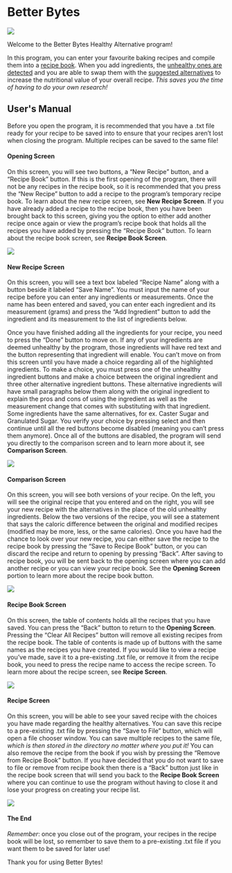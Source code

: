 # Better Bytes 

![](https://github.com/christineNg1028/Better-Bytes/blob/master/betterBytesLogo.jpg)

Welcome to the Better Bytes Healthy Alternative program!

In this program, you can enter your favourite baking recipes and compile them into a <u>recipe book</u>. When you add ingredients, the <u>unhealthy ones are detected</u> and you are able to swap them with the <u>suggested alternatives</u> to increase the nutritional value of your overall recipe. *This saves you the time of having to do your own research!*



## User's Manual



Before you open the program, it is recommended that you have a .txt file ready for your recipe to be saved into to ensure that your recipes aren’t lost when closing the program. Multiple recipes can be saved to the same file!



#### Opening Screen

On this screen, you will see two buttons, a “New Recipe” button, and a “Recipe Book” button. If this is the first opening of the program, there will not be any recipes in the recipe book, so it is recommended that you press the “New Recipe” button to add a recipe to the program’s temporary recipe book. To learn about the new recipe screen, see **New Recipe Screen**. If you have already added a recipe to the recipe book, then you have been brought back to this screen, giving you the option to either add another recipe once again or view the program’s recipe book that holds all the recipes you have added by pressing the “Recipe Book” button. To learn about the recipe book screen, see **Recipe Book Screen**.

![](https://github.com/christineNg1028/Better-Bytes/blob/master/openingScreen.png)



#### New Recipe Screen

On this screen, you will see a text box labeled “Recipe Name” along with a button beside it labeled “Save Name”. You must input the name of your recipe before you can enter any ingredients or measurements. Once the name has been entered and saved, you can enter each ingredient and its measurement (grams) and press the “Add Ingredient” button to add the ingredient and its measurement to the list of ingredients below.

Once you have finished adding all the ingredients for your recipe, you need to press the “Done” button to move on. If any of your ingredients are deemed unhealthy by the program, those ingredients will have red text and the button representing that ingredient will enable. You can’t move on from this screen until you have made a choice regarding all of the highlighted ingredients. To make a choice, you must press one of the unhealthy ingredient buttons and make a choice between the original ingredient and three other alternative ingredient buttons. These alternative ingredients will have small paragraphs below them along with the original ingredient to explain the pros and cons of using the ingredient as well as the measurement change that comes with substituting with that ingredient. Some ingredients have the same alternatives, for ex. Caster Sugar and Granulated Sugar. You verify your choice by pressing select and then continue until all the red buttons become disabled (meaning you can’t press them anymore). Once all of the buttons are disabled, the program will send you directly to the comparison screen and to learn more about it, see **Comparison Screen**.

![](https://github.com/christineNg1028/Better-Bytes/blob/master/newRecipeScreen.png)



#### Comparison Screen

On this screen, you will see both versions of your recipe. On the left, you will see the original recipe that you entered and on the right, you will see your new recipe with the alternatives in the place of the old unhealthy ingredients. Below the two versions of the recipe, you will see a statement that says the caloric difference between the original and modified recipes (modified may be more, less, or the same calories). Once you have had the chance to look over your new recipe, you can either save the recipe to the recipe book by pressing the “Save to Recipe Book” button, or you can discard the recipe and return to opening by pressing “Back”. After saving to recipe book, you will be sent back to the opening screen where you can add another recipe or you can view your recipe book. See the **Opening Screen** portion to learn more about the recipe book button.

![](https://github.com/christineNg1028/Better-Bytes/blob/master/comparisonScreen.png)



#### Recipe Book Screen

On this screen, the table of contents holds all the recipes that you have saved. You can press the “Back” button to return to the **Opening Screen**. Pressing the “Clear All Recipes” button will remove all existing recipes from the recipe book. The table of contents is made up of buttons with the same names as the recipes you have created. If you would like to view a recipe you’ve made, save it to a pre-existing .txt file, or remove it from the recipe book, you need to press the recipe name to access the recipe screen. To learn more about the recipe screen, see **Recipe Screen**.

![](https://github.com/christineNg1028/Better-Bytes/blob/master/recipeBookScreen.png)



#### Recipe Screen

On this screen, you will be able to see your saved recipe with the choices you have made regarding the healthy alternatives. You can save this recipe to a pre-existing .txt file by pressing the “Save to File” button, which will open a file chooser window. You can save multiple recipes to the same file, *which is then stored in the directory no matter where you put it!* You can also remove the recipe from the book if you wish by pressing the “Remove from Recipe Book” button. If you have decided that you do not want to save to file or remove from recipe book then there is a “Back” button just like in the recipe book screen that will send you back to the **Recipe Book Screen** where you can continue to use the program without having to close it and lose your progress on creating your recipe list.

![](https://github.com/christineNg1028/Better-Bytes/blob/master/recipeScreen.png)



#### The End

*Remember*: once you close out of the program, your recipes in the recipe book will be lost, so remember to save them to a pre-existing .txt file if you want them to be saved for later use!

Thank you for using Better Bytes!
